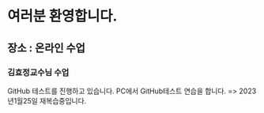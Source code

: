 # 여러분 환영합니다.
## 장소 : 온라인 수업
### 김효정교수님 수업

GitHub 테스트를 진행하고 있습니다.
PC에서 GitHub테스트 연습을 합니다. => 2023년1월25일 재복습중입니다.
